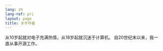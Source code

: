 ```yaml
---
lang: zh
lang-ref: pri
layout: page
title: 关于作者
---
```


从10岁起就对电子充满热情，从18岁起就沉迷于计算机。
自20世纪末以来，我一直从事开源工作。
